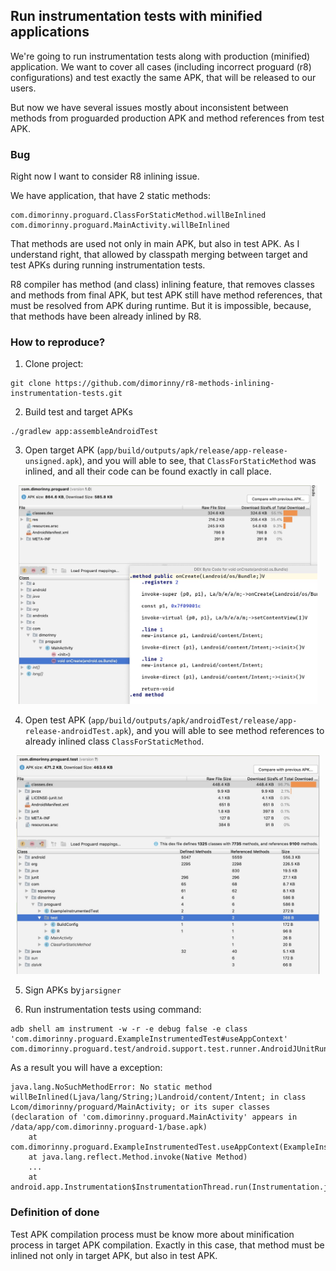 ## Run instrumentation tests with minified applications

We're going to run instrumentation tests along with production (minified) application.
We want to cover all cases (including incorrect proguard (r8) configurations) and test exactly
the same APK, that will be released to our users.

But now we have several issues mostly about inconsistent between methods from proguarded production APK
and method references from test APK. 

### Bug

Right now I want to consider R8 inlining issue.

We have application, that have 2 static methods:

```
com.dimorinny.proguard.ClassForStaticMethod.willBeInlined
com.dimorinny.proguard.MainActivity.willBeInlined
```

That methods are used not only in main APK, but also in test APK. As I understand right, that
allowed by classpath merging between target and test APKs during running instrumentation tests.

R8 compiler has method (and class) inlining feature, that removes classes and methods from final 
APK, but test APK still have method references, that must be resolved from APK during runtime.
But it is impossible, because, that methods have been already inlined by R8.  

### How to reproduce?

1. Clone project:
```
git clone https://github.com/dimorinny/r8-methods-inlining-instrumentation-tests.git
```


2. Build test and target APKs
```
./gradlew app:assembleAndroidTest
```


3. Open target APK (`app/build/outputs/apk/release/app-release-unsigned.apk`), and you will able
to see, that `ClassForStaticMethod` was inlined, and all their code can be found exactly in call place.
<div align="center">
    <img height="350px" src="https://raw.githubusercontent.com/dimorinny/r8-methods-inlining-instrumentation-tests/master/images/target-apk.jpg">
</div>


4. Open test APK (`app/build/outputs/apk/androidTest/release/app-release-androidTest.apk`), and you 
will able to see method references to already inlined class `ClassForStaticMethod`.
<div align="center">
    <img height="350px" src="https://raw.githubusercontent.com/dimorinny/r8-methods-inlining-instrumentation-tests/master/images/test-apk.jpg">
</div>


5. Sign APKs by`jarsigner`

6. Run instrumentation tests using command:
```
adb shell am instrument -w -r -e debug false -e class 'com.dimorinny.proguard.ExampleInstrumentedTest#useAppContext' com.dimorinny.proguard.test/android.support.test.runner.AndroidJUnitRunner
```

As a result you will have a exception:

```
java.lang.NoSuchMethodError: No static method willBeInlined(Ljava/lang/String;)Landroid/content/Intent; in class Lcom/dimorinny/proguard/MainActivity; or its super classes (declaration of 'com.dimorinny.proguard.MainActivity' appears in /data/app/com.dimorinny.proguard-1/base.apk)
	at com.dimorinny.proguard.ExampleInstrumentedTest.useAppContext(ExampleInstrumentedTest.java:20)
	at java.lang.reflect.Method.invoke(Native Method)
	...
	at android.app.Instrumentation$InstrumentationThread.run(Instrumentation.java:1853)
```

### Definition of done

Test APK compilation process must be know more about minification process in target APK compilation.
Exactly in this case, that method must be inlined not only in target APK, but also in test APK.